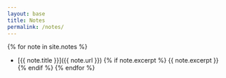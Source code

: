 ```yaml
---
layout: base
title: Notes
permalink: /notes/
---
```


{% for note in site.notes %}
  - [{{ note.title }}]({{ note.url }})
  {% if note.excerpt %}
    {{ note.excerpt }}
  {% endif %}
{% endfor %}
